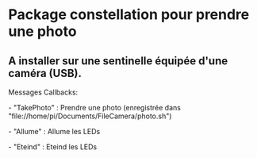 <h1> Package constellation pour prendre une photo </h1>

<h2> A installer sur une sentinelle équipée d'une caméra (USB).</h2>


<p> Messages Callbacks:</p>
<p>        - "TakePhoto" : Prendre une photo (enregistrée dans "file://home/pi/Documents/FileCamera/photo.sh") </p>
<p>        - "Allume"    : Allume les LEDs </p>
<p>        - "Eteind"    : Eteind les LEDs </p>


